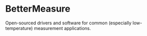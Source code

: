 # BetterMeasure
Open-sourced drivers and software for common (especially low-temperature) measurement applications.
